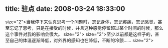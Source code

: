 title: 驻点
date: 2008-03-24 18:33:00
---

 size="2">当我停下来认真思考一个问题时，忘记身体，忘记疼痛，忘记感觉，甚至忘记了思考，只是在接受的时候，并且这种感觉停留超过某个时间的时候，那么这个事件对我的影响会很大。  size="2">   size="2">至少以前都是这样子的，甚至自己的体温逐渐降低，对外界的感知也在降低，不断的冷颤……  size="2">   
